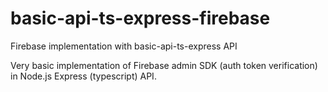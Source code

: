 # basic-api-ts-express-firebase
Firebase implementation with basic-api-ts-express API

Very basic implementation of Firebase admin SDK (auth token verification) in Node.js Express (typescript) API.
